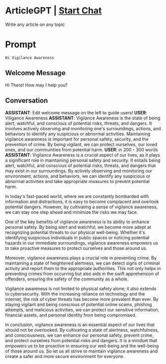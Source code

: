 

# ArticleGPT | [Start Chat](https://gptcall.net/chat.html?data=%7B%22contact%22%3A%7B%22id%22%3A%22T8atMCH5P1F3X7kTOR6n5%22%2C%22flow%22%3Atrue%7D%7D)
Write any article on any topic

# Prompt

```
Hi Vigilance Awareness
```

## Welcome Message
Hi There! How may I help you?

## Conversation

**ASSISTANT**: Edit welcome message on the left to guide users!
**USER**: Viligance Awareness
**ASSISTANT**: Vigilance Awareness is the state of being alert, watchful, and conscious of potential risks, threats, and dangers. It involves actively observing and monitoring one's surroundings, actions, and behaviors to identify any suspicious or abnormal activities. Maintaining vigilance awareness is important for personal safety, security, and the prevention of crime. By being vigilant, we can protect ourselves, our loved ones, and our communities from potential harm.
**USER**: in 200 - 300 words
**ASSISTANT**: Vigilance Awareness is a crucial aspect of our lives, as it plays a significant role in maintaining personal safety and security. It entails being alert, watchful, and conscious of potential risks, threats, and dangers that may exist in our surroundings. By actively observing and monitoring our environment, actions, and behaviors, we can identify any suspicious or abnormal activities and take appropriate measures to prevent potential harm.



In today's fast-paced world, where we are constantly bombarded with information and distractions, it is easy to become complacent and overlook potential dangers. However, by cultivating a sense of vigilance awareness, we can stay one step ahead and minimize the risks we may face.



One of the key benefits of vigilance awareness is its ability to enhance personal safety. By being alert and watchful, we become more adept at recognizing potential threats to our physical well-being. Whether it's identifying suspicious individuals in public spaces or noticing potential hazards in our immediate surroundings, vigilance awareness empowers us to take proactive measures to protect ourselves and those around us.



Moreover, vigilance awareness plays a crucial role in preventing crime. By maintaining a state of heightened alertness, we can detect signs of criminal activity and report them to the appropriate authorities. This not only helps in preventing crimes from occurring but also aids in the swift apprehension of offenders, ensuring the safety of the community as a whole.



Vigilance awareness is not limited to physical safety alone; it also extends to cybersecurity. With the increasing reliance on technology and the internet, the risk of cyber threats has become more prevalent than ever. By staying vigilant and being conscious of potential online scams, phishing attempts, and malicious activities, we can protect our sensitive information, financial assets, and personal identity from being compromised.



In conclusion, vigilance awareness is an essential aspect of our lives that should not be overlooked. By cultivating a state of alertness, watchfulness, and consciousness, we can enhance our personal safety, prevent crime, and protect ourselves from potential risks and dangers. It is a mindset that empowers us to be proactive in ensuring our well-being and the well-being of those around us. So let us all strive to maintain vigilance awareness and create a safer and more secure environment for everyone.

